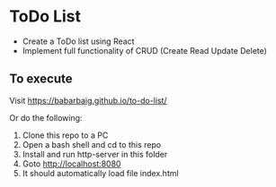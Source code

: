 # ToDo List

* Create a ToDo list using React  
* Implement full functionality of CRUD (Create Read Update Delete) 

## To execute

Visit <https://babarbaig.github.io/to-do-list/>

Or do the following:
1. Clone this repo to a PC
2. Open a bash shell and cd to this repo
3. Install and run http-server in this folder
4. Goto <http://localhost:8080>
5. It should automatically load file index.html

